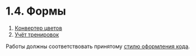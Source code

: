 # 1.4. Формы

1. [Конвертер цветов](hex2rgb)
2. [Учёт тренировок](steps)

Работы должны соответствовать принятому [стилю оформления кода](https://github.com/netology-code/codestyle).